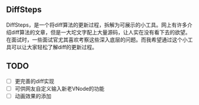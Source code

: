 ## DiffSteps

DiffSteps，是一个将diff算法的更新过程，拆解为可展示的小工具。网上有许多介绍diff算法的文章，但是一大坨文字配上大量源码，让人实在没有看下去的欲望。在面试时，一些面试官尤其喜欢考察这些深入底层的问题。而我希望通过这个小工具可以让大家轻松了解diff的更新过程。

## TODO

- [ ] 更完善的diff实现
- [ ] 可供网友自定义输入新老VNode的功能
- [ ] 动画效果的添加